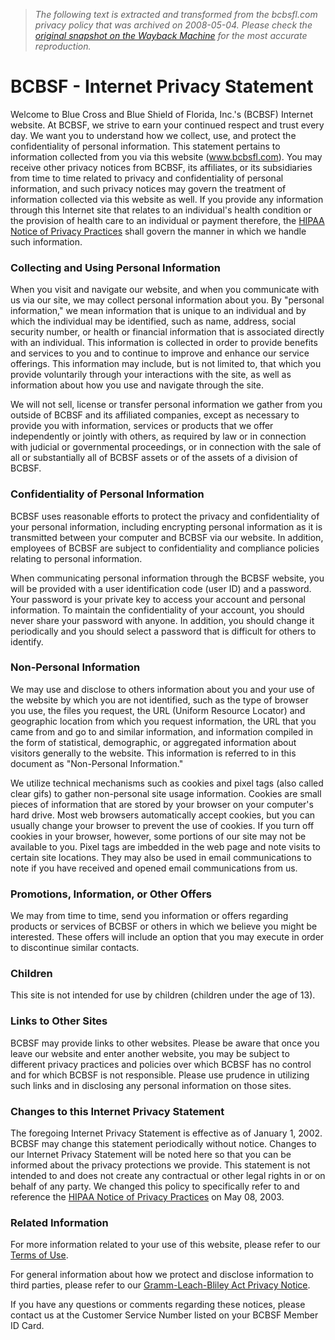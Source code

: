 > *The following text is extracted and transformed from the bcbsfl.com privacy policy that was archived on 2008-05-04. Please check the [original snapshot on the Wayback Machine](https://web.archive.org/web/20080504033851id_/http%3A//www.bcbsfl.com/index.cfm%3Ffuseaction%3Ddisclaimers.sitePrivacyStatement) for the most accurate reproduction.*

# BCBSF - Internet Privacy Statement

Welcome to Blue Cross and Blue Shield of Florida, Inc.'s (BCBSF) Internet website. At BCBSF, we strive to earn your continued respect and trust every day. We want you to understand how we collect, use, and protect the confidentiality of personal information. This statement pertains to information collected from you via this website (www.bcbsfl.com). You may receive other privacy notices from BCBSF, its affiliates, or its subsidiaries from time to time related to privacy and confidentiality of personal information, and such privacy notices may govern the treatment of information collected via this website as well. If you provide any information through this Internet site that relates to an individual's health condition or the provision of health care to an individual or payment therefore, the [HIPAA Notice of Privacy Practices](https://web.archive.org/web/20080504033851id_/http%3A//www.bcbsfl.com/index.cfm?fuseaction=siteHIPAA.home) shall govern the manner in which we handle such information.

### Collecting and Using Personal Information

When you visit and navigate our website, and when you communicate with us via our site, we may collect personal information about you. By "personal information," we mean information that is unique to an individual and by which the individual may be identified, such as name, address, social security number, or health or financial information that is associated directly with an individual. This information is collected in order to provide benefits and services to you and to continue to improve and enhance our service offerings. This information may include, but is not limited to, that which you provide voluntarily through your interactions with the site, as well as information about how you use and navigate through the site.

We will not sell, license or transfer personal information we gather from you outside of BCBSF and its affiliated companies, except as necessary to provide you with information, services or products that we offer independently or jointly with others, as required by law or in connection with judicial or governmental proceedings, or in connection with the sale of all or substantially all of BCBSF assets or of the assets of a division of BCBSF. 

### Confidentiality of Personal Information

BCBSF uses reasonable efforts to protect the privacy and confidentiality of your personal information, including encrypting personal information as it is transmitted between your computer and BCBSF via our website. In addition, employees of BCBSF are subject to confidentiality and compliance policies relating to personal information.

When communicating personal information through the BCBSF website, you will be provided with a user identification code (user ID) and a password. Your password is your private key to access your account and personal information. To maintain the confidentiality of your account, you should never share your password with anyone. In addition, you should change it periodically and you should select a password that is difficult for others to identify.

### Non-Personal Information

We may use and disclose to others information about you and your use of the website by which you are not identified, such as the type of browser you use, the files you request, the URL (Uniform Resource Locator) and geographic location from which you request information, the URL that you came from and go to and similar information, and information compiled in the form of statistical, demographic, or aggregated information about visitors generally to the website. This information is referred to in this document as "Non-Personal Information."

We utilize technical mechanisms such as cookies and pixel tags (also called clear gifs) to gather non-personal site usage information. Cookies are small pieces of information that are stored by your browser on your computer's hard drive. Most web browsers automatically accept cookies, but you can usually change your browser to prevent the use of cookies. If you turn off cookies in your browser, however, some portions of our site may not be available to you. Pixel tags are imbedded in the web page and note visits to certain site locations. They may also be used in email communications to note if you have received and opened email communications from us.

### Promotions, Information, or Other Offers

We may from time to time, send you information or offers regarding products or services of BCBSF or others in which we believe you might be interested. These offers will include an option that you may execute in order to discontinue similar contacts.

### Children

This site is not intended for use by children (children under the age of 13).

### Links to Other Sites

BCBSF may provide links to other websites. Please be aware that once you leave our website and enter another website, you may be subject to different privacy practices and policies over which BCBSF has no control and for which BCBSF is not responsible. Please use prudence in utilizing such links and in disclosing any personal information on those sites.

### Changes to this Internet Privacy Statement

The foregoing Internet Privacy Statement is effective as of January 1, 2002. BCBSF may change this statement periodically without notice. Changes to our Internet Privacy Statement will be noted here so that you can be informed about the privacy protections we provide. This statement is not intended to and does not create any contractual or other legal rights in or on behalf of any party. We changed this policy to specifically refer to and reference the [HIPAA Notice of Privacy Practices](https://web.archive.org/web/20080504033851id_/http%3A//www.bcbsfl.com/index.cfm?fuseaction=siteHIPAA.home) on May 08, 2003.

### Related Information

For more information related to your use of this website, please refer to our [Terms of Use](https://web.archive.org/web/20080504033851id_/http%3A//www.bcbsfl.com/index.cfm?fuseaction=disclaimers.siteTermsofUse).

For general information about how we protect and disclose information to third parties, please refer to our [Gramm-Leach-Bliley Act Privacy Notice](https://web.archive.org/web/20080504033851id_/http%3A//www.bcbsfl.com/index.cfm?fuseaction=disclaimers.siteGLBStatement).

If you have any questions or comments regarding these notices, please contact us at the Customer Service Number listed on your BCBSF Member ID Card.
